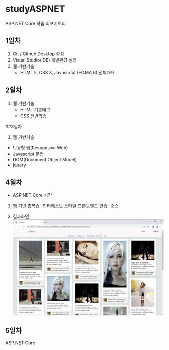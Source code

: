 # studyASPNET
ASP.NET Core 학습 리포지토리

## 1일차
1. Git / Github Desktop 설정
2. Visual Studio(IDE) 개발환경 설정
3. 웹 기반기술
   - HTML 5, CSS 3, Javascript (ECMA 6) 전체개요
 
 ## 2일차
 1. 웹 기반기술
    - HTML 기본태그
    - CSS 전반학습
  
 ##3일차
 1. 웹 기반기술
  - 반응형 웹(Responsive Web)
  - Javascript 문법
  - DOM(Document Object Model)
  - jquery
 ## 4일차
 - ASP.NET Core 시작
 1. 웹 기반 총복습
   -핀터레스트 스타일 프론트엔드 연습
   -소스
   
 2. 결과화면
![메인화면](https://raw.githubusercontent.com/Suhwankim2/studyASPNET/main/images/stml_screen01.png)
 ## 5일차
 ASP.NET Core
  
  
